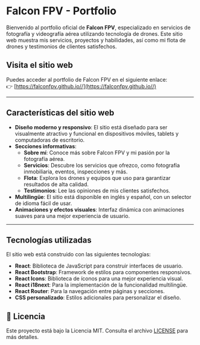 # Falcon FPV - Portfolio

Bienvenido al portfolio oficial de **Falcon FPV**, especializado en servicios de fotografía y videografía aérea utilizando tecnología de drones. Este sitio web muestra mis servicios, proyectos y habilidades, así como mi flota de drones y testimonios de clientes satisfechos.

## Visita el sitio web

Puedes acceder al portfolio de Falcon FPV en el siguiente enlace:  
👉 [https://falconfpv.github.io//](https://falconfpv.github.io//)

---

## Características del sitio web

- **Diseño moderno y responsivo**: El sitio está diseñado para ser visualmente atractivo y funcional en dispositivos móviles, tablets y computadoras de escritorio.
- **Secciones informativas**:
  - **Sobre mí**: Conoce más sobre Falcon FPV y mi pasión por la fotografía aérea.
  - **Servicios**: Descubre los servicios que ofrezco, como fotografía inmobiliaria, eventos, inspecciones y más.
  - **Flota**: Explora los drones y equipos que uso para garantizar resultados de alta calidad.
  - **Testimonios**: Lee las opiniones de mis clientes satisfechos.
- **Multilingüe**: El sitio está disponible en inglés y español, con un selector de idioma fácil de usar.
- **Animaciones y efectos visuales**: Interfaz dinámica con animaciones suaves para una mejor experiencia de usuario.

---

## Tecnologías utilizadas

El sitio web está construido con las siguientes tecnologías:

- **React**: Biblioteca de JavaScript para construir interfaces de usuario.
- **React Bootstrap**: Framework de estilos para componentes responsivos.
- **React Icons**: Biblioteca de íconos para una mejor experiencia visual.
- **React i18next**: Para la implementación de la funcionalidad multilingüe.
- **React Router**: Para la navegación entre páginas y secciones.
- **CSS personalizado**: Estilos adicionales para personalizar el diseño.

## 📄 Licencia

Este proyecto está bajo la Licencia MIT. Consulta el archivo [LICENSE](./LICENSE) para más detalles.